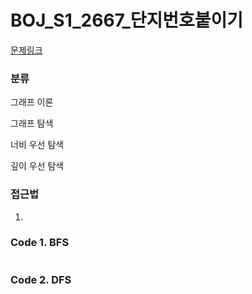 # BOJ_S1_2667_단지번호붙이기

[문제링크](https://www.acmicpc.net/problem/2667)

### 분류
그래프 이론

그래프 탐색

너비 우선 탐색

깊이 우선 탐색


### 접근법
1. 

### Code 1. BFS
```python

```

### Code 2. DFS
```python

```